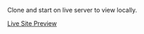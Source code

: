 Clone and start on live server to view locally.  

[Live Site Preview](https://passenger-counter-2510.netlify.app/)
